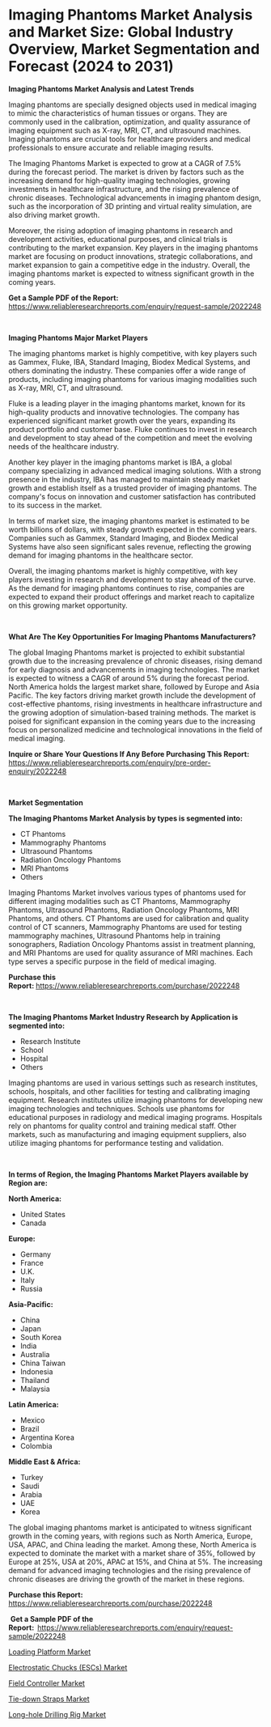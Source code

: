 <p><h1>Imaging Phantoms Market Analysis and Market Size: Global Industry Overview, Market Segmentation and Forecast (2024 to 2031)</h1></p><p><strong>Imaging Phantoms Market Analysis and Latest Trends</strong></p>
<p><p>Imaging phantoms are specially designed objects used in medical imaging to mimic the characteristics of human tissues or organs. They are commonly used in the calibration, optimization, and quality assurance of imaging equipment such as X-ray, MRI, CT, and ultrasound machines. Imaging phantoms are crucial tools for healthcare providers and medical professionals to ensure accurate and reliable imaging results.</p><p>The Imaging Phantoms Market is expected to grow at a CAGR of 7.5% during the forecast period. The market is driven by factors such as the increasing demand for high-quality imaging technologies, growing investments in healthcare infrastructure, and the rising prevalence of chronic diseases. Technological advancements in imaging phantom design, such as the incorporation of 3D printing and virtual reality simulation, are also driving market growth.</p><p>Moreover, the rising adoption of imaging phantoms in research and development activities, educational purposes, and clinical trials is contributing to the market expansion. Key players in the imaging phantoms market are focusing on product innovations, strategic collaborations, and market expansion to gain a competitive edge in the industry. Overall, the imaging phantoms market is expected to witness significant growth in the coming years.</p></p>
<p><strong>Get a Sample PDF of the Report:&nbsp;</strong> <a href="https://www.reliableresearchreports.com/enquiry/request-sample/2022248">https://www.reliableresearchreports.com/enquiry/request-sample/2022248</a></p>
<p>&nbsp;</p>
<p><strong>Imaging Phantoms Major Market Players</strong></p>
<p><p>The imaging phantoms market is highly competitive, with key players such as Gammex, Fluke, IBA, Standard Imaging, Biodex Medical Systems, and others dominating the industry. These companies offer a wide range of products, including imaging phantoms for various imaging modalities such as X-ray, MRI, CT, and ultrasound.</p><p>Fluke is a leading player in the imaging phantoms market, known for its high-quality products and innovative technologies. The company has experienced significant market growth over the years, expanding its product portfolio and customer base. Fluke continues to invest in research and development to stay ahead of the competition and meet the evolving needs of the healthcare industry.</p><p>Another key player in the imaging phantoms market is IBA, a global company specializing in advanced medical imaging solutions. With a strong presence in the industry, IBA has managed to maintain steady market growth and establish itself as a trusted provider of imaging phantoms. The company's focus on innovation and customer satisfaction has contributed to its success in the market.</p><p>In terms of market size, the imaging phantoms market is estimated to be worth billions of dollars, with steady growth expected in the coming years. Companies such as Gammex, Standard Imaging, and Biodex Medical Systems have also seen significant sales revenue, reflecting the growing demand for imaging phantoms in the healthcare sector.</p><p>Overall, the imaging phantoms market is highly competitive, with key players investing in research and development to stay ahead of the curve. As the demand for imaging phantoms continues to rise, companies are expected to expand their product offerings and market reach to capitalize on this growing market opportunity.</p></p>
<p>&nbsp;</p>
<p><strong>What Are The Key Opportunities For Imaging Phantoms Manufacturers?</strong></p>
<p><p>The global Imaging Phantoms market is projected to exhibit substantial growth due to the increasing prevalence of chronic diseases, rising demand for early diagnosis and advancements in imaging technologies. The market is expected to witness a CAGR of around 5% during the forecast period. North America holds the largest market share, followed by Europe and Asia Pacific. The key factors driving market growth include the development of cost-effective phantoms, rising investments in healthcare infrastructure and the growing adoption of simulation-based training methods. The market is poised for significant expansion in the coming years due to the increasing focus on personalized medicine and technological innovations in the field of medical imaging.</p></p>
<p><strong>Inquire or Share Your Questions If Any Before Purchasing This Report:</strong> <a href="https://www.reliableresearchreports.com/enquiry/pre-order-enquiry/2022248">https://www.reliableresearchreports.com/enquiry/pre-order-enquiry/2022248</a></p>
<p>&nbsp;</p>
<p><strong>Market Segmentation</strong></p>
<p><strong>The Imaging Phantoms Market Analysis by types is segmented into:</strong></p>
<p><ul><li>CT Phantoms</li><li>Mammography Phantoms</li><li>Ultrasound Phantoms</li><li>Radiation Oncology Phantoms</li><li>MRI Phantoms</li><li>Others</li></ul></p>
<p><p>Imaging Phantoms Market involves various types of phantoms used for different imaging modalities such as CT Phantoms, Mammography Phantoms, Ultrasound Phantoms, Radiation Oncology Phantoms, MRI Phantoms, and others. CT Phantoms are used for calibration and quality control of CT scanners, Mammography Phantoms are used for testing mammography machines, Ultrasound Phantoms help in training sonographers, Radiation Oncology Phantoms assist in treatment planning, and MRI Phantoms are used for quality assurance of MRI machines. Each type serves a specific purpose in the field of medical imaging.</p></p>
<p><strong>Purchase this Report:&nbsp;</strong><a href="https://www.reliableresearchreports.com/purchase/2022248">https://www.reliableresearchreports.com/purchase/2022248</a></p>
<p>&nbsp;</p>
<p><strong>The Imaging Phantoms Market Industry Research by Application is segmented into:</strong></p>
<p><ul><li>Research Institute</li><li>School</li><li>Hospital</li><li>Others</li></ul></p>
<p><p>Imaging phantoms are used in various settings such as research institutes, schools, hospitals, and other facilities for testing and calibrating imaging equipment. Research institutes utilize imaging phantoms for developing new imaging technologies and techniques. Schools use phantoms for educational purposes in radiology and medical imaging programs. Hospitals rely on phantoms for quality control and training medical staff. Other markets, such as manufacturing and imaging equipment suppliers, also utilize imaging phantoms for performance testing and validation.</p></p>
<p>&nbsp;</p>
<p><strong>In terms of Region, the Imaging Phantoms Market Players available by Region are:</strong></p>
<p>
    <p> <strong> North America: </strong>
        <ul>
            <li>United States</li>
            <li>Canada</li>
        </ul>
        </p> 
    <p> <strong> Europe: </strong>
        <ul>
            <li>Germany</li>
            <li>France</li>
            <li>U.K.</li>
            <li>Italy</li>
            <li>Russia</li>
        </ul>
        </p> 
    <p> <strong> Asia-Pacific: </strong>
        <ul>
            <li>China</li>
            <li>Japan</li>
            <li>South Korea</li>
            <li>India</li>
            <li>Australia</li>
            <li>China Taiwan</li>
            <li>Indonesia</li>
            <li>Thailand</li>
            <li>Malaysia</li>
        </ul>
        </p> 
    <p> <strong> Latin America: </strong>
        <ul>
            <li>Mexico</li>
            <li>Brazil</li>
            <li>Argentina Korea</li>
            <li>Colombia</li>
        </ul>
        </p> 
    <p> <strong> Middle East & Africa: </strong>
        <ul>
            <li>Turkey</li>
            <li>Saudi</li>
            <li>Arabia</li>
            <li>UAE</li>
            <li>Korea</li>
        </ul>
    </p>
    </p>
<p><p>The global imaging phantoms market is anticipated to witness significant growth in the coming years, with regions such as North America, Europe, USA, APAC, and China leading the market. Among these, North America is expected to dominate the market with a market share of 35%, followed by Europe at 25%, USA at 20%, APAC at 15%, and China at 5%. The increasing demand for advanced imaging technologies and the rising prevalence of chronic diseases are driving the growth of the market in these regions.</p></p>
<p><strong>Purchase this Report: </strong><a href="https://www.reliableresearchreports.com/purchase/2022248">https://www.reliableresearchreports.com/purchase/2022248</a></p>
<p>&nbsp;<strong>Get a Sample PDF of the Report:&nbsp;&nbsp;</strong><a href="https://www.reliableresearchreports.com/enquiry/request-sample/2022248">https://www.reliableresearchreports.com/enquiry/request-sample/2022248</a></p>
<p><strong></strong></p>
<p><p><a href="https://fuschia-pecorino-a6d.notion.site/Loading-Platform-Market-Analysis-Examines-its-Scope-on-Growth-Opportunities-and-Forecasted-Trends-S-6df489928cc84e9684705189d4ed9334">Loading Platform Market</a></p><p><a href="https://view.publitas.com/reportprime-1/electrostatic-chucks-escs-market-analysis-examines-its-scope-on-growth-opportunities-and-forecasted-trends-spanning-from-2024-to-2031/">Electrostatic Chucks (ESCs) Market</a></p><p><a href="https://changeable-paste-463.notion.site/Insights-into-Field-Controller-Market-Size-Analysing-Market-Share-Trends-and-Growth-from-2024-to--312149c027c842c181caaec3ee1a97fe">Field Controller Market</a></p><p><a href="https://view.publitas.com/reportprime-1/tie-down-straps-market-a-comprehensive-report-of-its-market-share-growth-trends-2024-2031/">Tie-down Straps Market</a></p><p><a href="https://florentine-yuzu-f42.notion.site/Long-hole-Drilling-Rig-Market-Research-Report-Forecasted-for-Period-from-2024-2031-by-Market-Type-001cdb5966784c609197bb7e29f45d6a">Long-hole Drilling Rig Market</a></p></p>